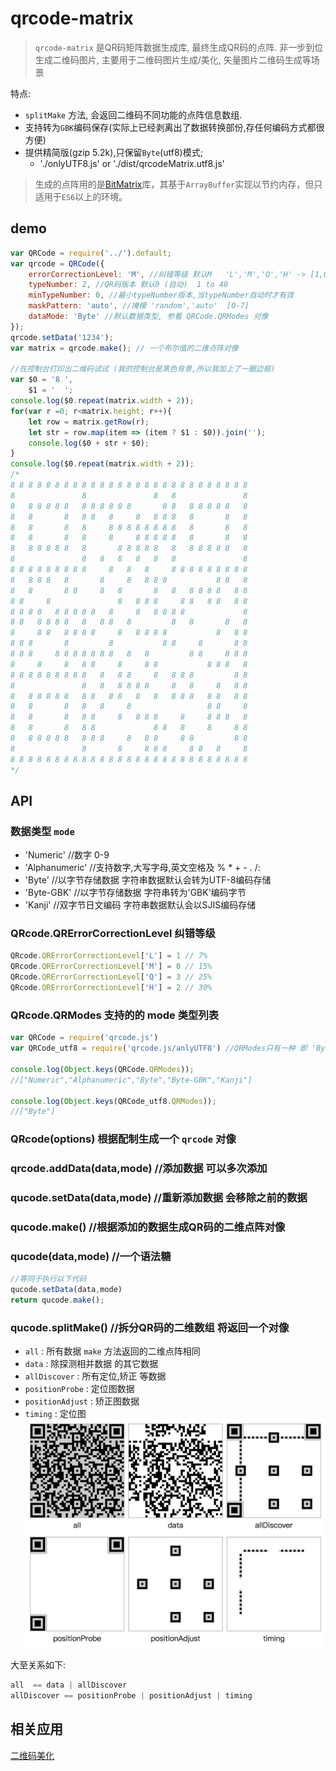 # qrcode-matrix
> `qrcode-matrix` 是QR码矩阵数据生成库, 最终生成QR码的点阵.
> 非一步到位生成二维码图片, 主要用于二维码图片生成/美化, 矢量图片二维码生成等场景

特点:  
- `splitMake` 方法, 会返回二维码不同功能的点阵信息数组.
- 支持转为`GBK`编码保存(实际上已经剥离出了数据转换部份,存任何编码方式都很方便)
- 提供精简版(gzip 5.2k),只保留`Byte`(utf8)模式;
	- './onlyUTF8.js' or './dist/qrcodeMatrix.utf8.js'

> 生成的点阵用的是[BitMatrix](https://github.com/cnwhy/BitMatrix)库，其基于`ArrayBuffer`实现以节约内存，但只适用于`ES6`以上的环境。
## demo
```js
var QRCode = require('../').default;
var qrcode = QRCode({
	errorCorrectionLevel: 'M', //纠错等级 默认M   'L','M','Q','H' -> [1,0,3,2]
	typeNumber: 2, //QR码版本 默认0 (自动)  1 to 40
	minTypeNumber: 0, //最小typeNumber版本,当typeNumber自动时才有效
	maskPattern: 'auto', //掩模 'random','auto'  [0-7]
	dataMode: 'Byte' //默认数据类型, 参看 QRCode.QRModes 对像
});
qrcode.setData('1234');
var matrix = qrcode.make(); // 一个布尔值的二维点阵对像

//在控制台打印出二维码试试 (我的控制台是黑色背景,所以我加上了一圈边框)
var $0 = '8 ',
    $1 = '  ';
console.log($0.repeat(matrix.width + 2));
for(var r =0; r<matrix.height; r++){
	let row = matrix.getRow(r);
	let str = row.map(item => (item ? $1 : $0)).join('');
	console.log($0 + str + $0);
}
console.log($0.repeat(matrix.width + 2));
/*
8 8 8 8 8 8 8 8 8 8 8 8 8 8 8 8 8 8 8 8 8 8 8 8 8 8 8
8               8               8   8               8
8   8 8 8 8 8   8 8 8 8 8 8       8 8   8 8 8 8 8   8
8   8       8   8 8   8     8   8 8 8   8       8   8
8   8       8   8     8 8 8 8 8 8 8 8   8       8   8
8   8       8   8     8     8 8 8 8 8   8       8   8
8   8 8 8 8 8   8       8 8 8 8 8   8   8 8 8 8 8   8
8               8   8   8   8   8   8               8
8 8 8 8 8 8 8 8 8     8   8   8     8 8 8 8 8 8 8 8 8
8   8 8 8   8       8     8   8 8 8           8 8   8
8   8       8 8     8   8       8   8   8 8 8 8   8 8
8 8     8               8   8 8 8     8 8   8 8   8 8
8 8 8 8   8 8 8 8 8   8     8   8 8 8 8             8
8 8   8 8 8 8   8   8 8   8         8   8       8   8
8     8 8   8 8 8 8     8   8 8 8 8           8   8 8
8 8 8       8         8           8 8     8       8 8
8 8 8     8 8 8 8 8 8 8   8   8         8 8     8 8 8
8     8     8   8 8     8     8 8           8 8 8   8
8 8 8 8 8 8 8 8 8   8   8 8     8   8 8 8         8 8
8               8   8   8 8 8 8     8   8     8   8 8
8   8 8 8 8 8   8 8   8 8   8   8   8 8 8   8 8   8 8
8   8       8   8   8     8                 8 8     8
8   8       8   8 8     8   8 8 8     8     8 8 8   8
8   8       8   8 8             8 8   8     8     8 8
8   8 8 8 8 8   8 8 8     8   8 8     8 8         8 8
8               8       8     8 8 8     8 8   8     8
8 8 8 8 8 8 8 8 8 8 8 8 8 8 8 8 8 8 8 8 8 8 8 8 8 8 8
*/
``` 

## API 
### 数据类型 `mode`
- 'Numeric'      //数字 0-9
- 'Alphanumeric' //支持数字,大写字母,英文空格及 % * + - . /: 
- 'Byte'         //以字节存储数据 字符串数据默认会转为UTF-8编码存储
- 'Byte-GBK'     //以字节存储数据 字符串转为'GBK'编码字节
- 'Kanji'        //双字节日文编码 字符串数据默认会以SJIS编码存储

### QRcode.QRErrorCorrectionLevel 纠错等级
```js
QRcode.QRErrorCorrectionLevel['L'] = 1 // 7%
QRcode.QRErrorCorrectionLevel['M'] = 0 // 15%
QRcode.QRErrorCorrectionLevel['Q'] = 3 // 25%
QRcode.QRErrorCorrectionLevel['H'] = 2 // 30%
```

### QRcode.QRModes 支持的的 mode 类型列表
``` js
var QRCode = require('qrcode.js') 
var QRCode_utf8 = require('qrcode.js/anlyUTF8') //QRModes只有一种 即 'Byte', 用于web端, 引用文件较小

console.log(Object.keys(QRCode.QRModes)); 
//["Numeric","Alphanumeric","Byte","Byte-GBK","Kanji"]

console.log(Object.keys(QRCode_utf8.QRModes));
//["Byte"]
```

### QRcode(options) 根据配制生成一个 `qrcode` 对像 

### qrcode.addData(data,mode) //添加数据 可以多次添加

### qucode.setData(data,mode) //重新添加数据 会移除之前的数据

### qucode.make() //根据添加的数据生成QR码的二维点阵对像

### qucode(data,mode) //一个语法糖
```js
//等同于执行以下代码
qucode.setData(data,mode)
return qucode.make();
```

### qucode.splitMake() //拆分QR码的二维数组 将返回一个对像
 - `all` : 所有数据 `make` 方法返回的二维点阵相同
 - `data` : 除探测相并数据 的其它数据
 - `allDiscover` : 所有定位,矫正 等数据
 - `positionProbe` : 定位图数据
 - `positionAdjust` : 矫正图数据
 - `timing` : 定位图
![splitMake](https://github.com/cnwhy/QRCode/blob/master/test/splitMake.png?raw=true)

大至关系如下:
```js
all  == data | allDiscover
allDiscover == positionProbe | positionAdjust | timing
```

## 相关应用
[二维码美化](http://qr.whyoop.com)
